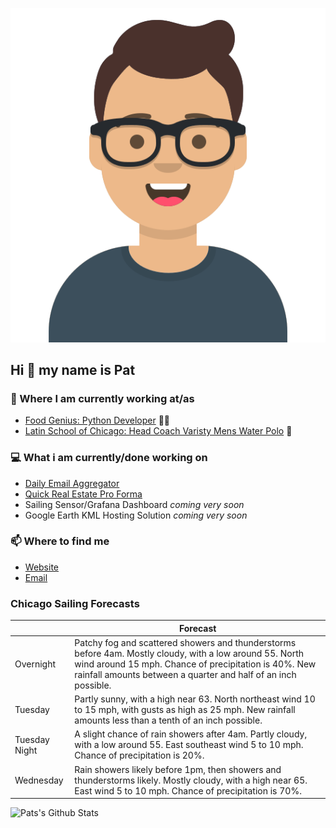 [![Social banner for p-j-falconer](https://raw.githubusercontent.com/P-J-FALCONER/P-J-FALCONER/master/assets/avataaars.svg)](https://patfalconer.com/)
## Hi :wave: my name is Pat

### 💼 Where I am currently working at/as
- [Food Genius: Python Developer](https://getfoodgenius.com/) 🍔🐍
- [Latin School of Chicago: Head Coach Varisty Mens Water Polo](https://www.latinschool.org/) 🤽


### 💻 What i am currently/done working on
 - [Daily Email Aggregator](https://github.com/P-J-FALCONER/dott_daily_mail)
 - [Quick Real Estate Pro Forma](https://github.com/P-J-FALCONER/henry)
 - Sailing Sensor/Grafana Dashboard *coming very soon*
 - Google Earth KML Hosting Solution *coming very soon*

### 📫 Where to find me
 - [Website](https://patfalconer.com/)
 - [Email](mailto:patrick.j.falconer@gmail.com)


### Chicago Sailing Forecasts
|   | Forecast  |
|---|---|
| Overnight | Patchy fog and scattered showers and thunderstorms before 4am. Mostly cloudy, with a low around 55. North wind around 15 mph. Chance of precipitation is 40%. New rainfall amounts between a quarter and half of an inch possible. |
| Tuesday | Partly sunny, with a high near 63. North northeast wind 10 to 15 mph, with gusts as high as 25 mph. New rainfall amounts less than a tenth of an inch possible. |
| Tuesday Night | A slight chance of rain showers after 4am. Partly cloudy, with a low around 55. East southeast wind 5 to 10 mph. Chance of precipitation is 20%. |
| Wednesday | Rain showers likely before 1pm, then showers and thunderstorms likely. Mostly cloudy, with a high near 65. East wind 5 to 10 mph. Chance of precipitation is 70%. |

![Pats's Github Stats](https://github-readme-stats.vercel.app/api?username=p-j-falconer&show_icons=true&theme=radical)
